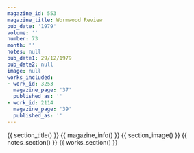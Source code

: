 ```yaml
---
magazine_id: 553
magazine_title: Wormwood Review
pub_date: '1979'
volume: ''
number: 73
month: ''
notes: null
pub_date1: 29/12/1979
pub_date2: null
image: null
works_included:
- work_id: 3253
  magazine_page: '37'
  published_as: ''
- work_id: 2114
  magazine_page: '39'
  published_as: ''
---
```


{{ section_title() }}
{{ magazine_info() }}
{{ section_image() }}
{{ notes_section() }}
{{ works_section() }}
